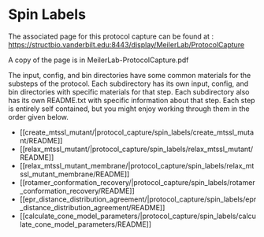 # Spin Labels
The associated page for this protocol capture can be found at :
https://structbio.vanderbilt.edu:8443/display/MeilerLab/ProtocolCapture

A copy of the page is in MeilerLab-ProtocolCapture.pdf

The input, config, and bin directories have some common materials for the
substeps of the protocol. Each subdirectory has its own input, config, and
bin directories with specific materials for that step. Each subdirectory also
has its own README.txt with specific information about that step. Each step is
entirely self contained, but you might enjoy working through them in the order
given below. 

- [[create_mtssl_mutant/|protocol_capture/spin_labels/create_mtssl_mutant/README]]
- [[relax_mtssl_mutant/|protocol_capture/spin_labels/relax_mtssl_mutant/README]]
- [[relax_mtssl_mutant_membrane/|protocol_capture/spin_labels/relax_mtssl_mutant_membrane/README]]
- [[rotamer_conformation_recovery/|protocol_capture/spin_labels/rotamer_conformation_recovery/README]]
- [[epr_distance_distribution_agreement/|protocol_capture/spin_labels/epr_distance_distribution_agreement/README]]
- [[calculate_cone_model_parameters/|protocol_capture/spin_labels/calculate_cone_model_parameters/README]]
